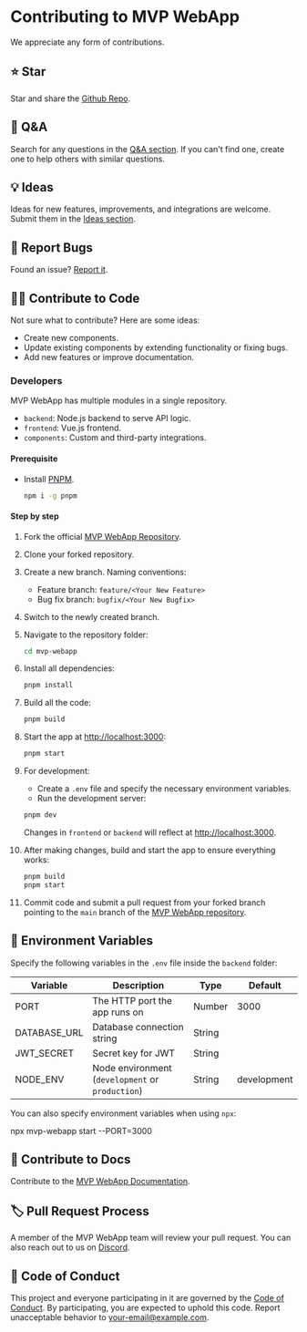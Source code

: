 <!-- markdownlint-disable MD030 -->

# Contributing to MVP WebApp

We appreciate any form of contributions.

## ⭐ Star

Star and share the [Github Repo](https://github.com/openroboticmetaverse/mvp-webapp).

## 🙋 Q&A

Search for any questions in the [Q&A section](https://github.com/openroboticmetaverse/mvp-webapp/discussions/categories/q-a). If you can't find one, create one to help others with similar questions.

## 💡 Ideas

Ideas for new features, improvements, and integrations are welcome. Submit them in the [Ideas section](https://github.com/openroboticmetaverse/mvp-webapp/discussions/categories/ideas).

## 🐞 Report Bugs

Found an issue? [Report it](https://github.com/openroboticmetaverse/mvp-webapp/issues/new/choose).

## 👨‍💻 Contribute to Code

Not sure what to contribute? Here are some ideas:

- Create new components.
- Update existing components by extending functionality or fixing bugs.
- Add new features or improve documentation.

### Developers

MVP WebApp has multiple modules in a single repository.

- `backend`: Node.js backend to serve API logic.
- `frontend`: Vue.js frontend.
- `components`: Custom and third-party integrations.

#### Prerequisite

- Install [PNPM](https://pnpm.io/installation).
    ```bash
    npm i -g pnpm
    ```

#### Step by step

1. Fork the official [MVP WebApp Repository](https://github.com/openroboticmetaverse/mvp-webapp).

2. Clone your forked repository.

3. Create a new branch. Naming conventions:
    - Feature branch: `feature/<Your New Feature>`
    - Bug fix branch: `bugfix/<Your New Bugfix>`

4. Switch to the newly created branch.

5. Navigate to the repository folder:
    ```bash
    cd mvp-webapp
    ```

6. Install all dependencies:
    ```bash
    pnpm install
    ```

7. Build all the code:
    ```bash
    pnpm build
    ```

8. Start the app at [http://localhost:3000](http://localhost:3000):
    ```bash
    pnpm start
    ```

9. For development:
    - Create a `.env` file and specify the necessary environment variables.
    - Run the development server:
    ```bash
    pnpm dev
    ```

    Changes in `frontend` or `backend` will reflect at [http://localhost:3000](http://localhost:3000).

10. After making changes, build and start the app to ensure everything works:
    ```bash
    pnpm build
    pnpm start
    ```

11. Commit code and submit a pull request from your forked branch pointing to the `main` branch of the [MVP WebApp repository](https://github.com/openroboticmetaverse/mvp-webapp/tree/main).

## 🌱 Environment Variables

Specify the following variables in the `.env` file inside the `backend` folder:

| Variable             | Description                                 | Type    | Default |
| -------------------- | ------------------------------------------- | ------- | ------- |
| PORT                 | The HTTP port the app runs on               | Number  | 3000    |
| DATABASE_URL         | Database connection string                  | String  |         |
| JWT_SECRET           | Secret key for JWT                          | String  |         |
| NODE_ENV             | Node environment (`development` or `production`) | String  | development |

You can also specify environment variables when using `npx`:

npx mvp-webapp start --PORT=3000


## 📖 Contribute to Docs

Contribute to the [MVP WebApp Documentation](https://github.com/openroboticmetaverse/mvp-webappDocs).

## 🏷️ Pull Request Process

A member of the MVP WebApp team will review your pull request. You can also reach out to us on [Discord](https://discord.gg/yourdiscordlink).

## 📜 Code of Conduct

This project and everyone participating in it are governed by the [Code of Conduct](CODE_OF_CONDUCT.md). By participating, you are expected to uphold this code. Report unacceptable behavior to [your-email@example.com](mailto:your-email@example.com).


